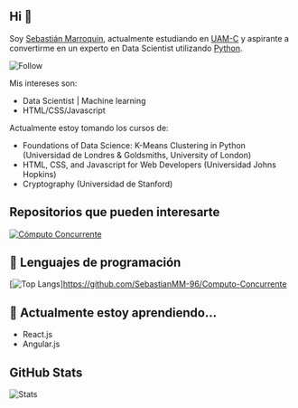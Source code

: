 ## Hi 👋

Soy <a href="https://github.com/SebastianMM-96">Sebastián Marroquin</a>, actualmente estudiando en <a href="http://www.cua.uam.mx/">UAM-C</a> y aspirante a convertirme en un experto en Data Scientist utilizando <a href="https://www.python.org/">Python</a>.

![Follow](https://img.shields.io/github/followers/SebastianMM-96?label=Sigueme%21&logoColor=blue&style=social)

Mis intereses son:

- Data Scientist | Machine learning
- HTML/CSS/Javascript

Actualmente estoy tomando los cursos de:

- Foundations of Data Science: K-Means Clustering in Python (Universidad de Londres & Goldsmiths, University of London)
- HTML, CSS, and Javascript for Web Developers (Universidad Johns Hopkins)
- Cryptography (Universidad de Stanford)

## Repositorios que pueden interesarte

[![Cómputo Concurrente](https://github-readme-stats.vercel.app/api/pin/?username=SebastianMM-96&repo=Computo-Concurrente)](https://github.com/SebastianMM-96/github-readme-stats)


## :rocket: Lenguajes de programación

[![Top Langs](https://github-readme-stats.vercel.app/api/top-langs/?username=SebastianMM-96)]https://github.com/SebastianMM-96/Computo-Concurrente

## 🌱 Actualmente estoy aprendiendo...

- React.js
- Angular.js

## GitHub Stats

![Stats](https://github-readme-stats.vercel.app/api?username=SebastianMM-96&show_icons=true&theme=vue)
